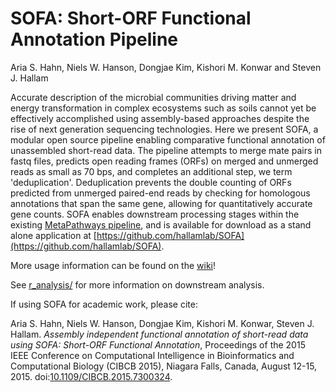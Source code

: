 # SOFA: Short-ORF Functional Annotation Pipeline

Aria S. Hahn, Niels W. Hanson, Dongjae Kim, Kishori M. Konwar and Steven J. Hallam

Accurate description of the microbial communities driving matter and energy transformation in complex ecosystems such as soils cannot yet be effectively accomplished using assembly-based approaches despite the rise of next generation sequencing technologies. Here we present SOFA, a modular open source pipeline enabling comparative functional annotation of unassembled short-read data.  The pipeline attempts to merge mate pairs in fastq files, predicts open reading frames (ORFs) on merged and unmerged reads as small as 70 bps, and completes an additional step, we term 'deduplication'. Deduplication prevents the double counting of ORFs predicted from unmerged paired-end reads by checking for homologous annotations that span the same gene, allowing for quantitatively accurate gene counts. SOFA enables downstream processing stages within the existing [MetaPathways pipeline](https://github.com/hallamlab/MetaPathways2), and is available for download as a stand alone application at [https://github.com/hallamlab/SOFA](https://github.com/hallamlab/SOFA).

More usage information can be found on the [wiki](https://github.com/hallamlab/SOFA/wiki)!

See [r_analysis/](r_analysis/) for more information on downstream analysis.

If using SOFA for academic work, please cite:

Aria S. Hahn, Niels W. Hanson, Dongjae Kim, Kishori M. Konwar, Steven J. Hallam. *Assembly independent functional annotation of short-read data using SOFA: Short-ORF Functional Annotation*, Proceedings of the 2015 IEEE Conference on Computational Intelligence in Bioinformatics and Computational Biology (CIBCB 2015), Niagara Falls, Canada, August 12-15, 2015. doi:[10.1109/CIBCB.2015.7300324](http://dx.doi.org/10.1109/CIBCB.2015.7300324).
